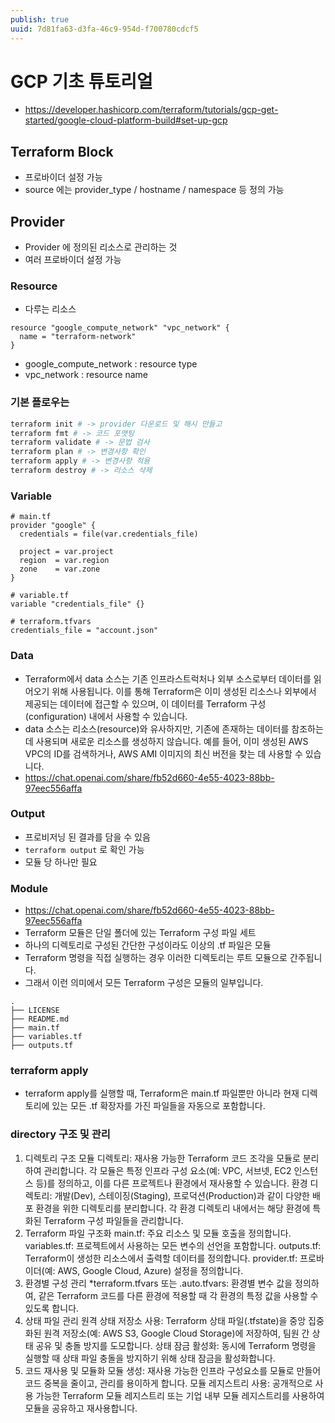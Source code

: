 ```yaml
---
publish: true
uuid: 7d81fa63-d3fa-46c9-954d-f700780cdcf5
---
```


# GCP 기초 튜토리얼

- <https://developer.hashicorp.com/terraform/tutorials/gcp-get-started/google-cloud-platform-build#set-up-gcp>

## Terraform Block

- 프로바이더 설정 가능
- source 에는 provider_type / hostname / namespace 등 정의 가능

## Provider

- Provider 에 정의된 리소스로 관리하는 것
- 여러 프로바이더 설정 가능

### Resource

- 다루는 리소스

~~~hcl
resource "google_compute_network" "vpc_network" {
  name = "terraform-network"
}
~~~

- google_compute_network : resource type
- vpc_network : resource name

### 기본 플로우는

~~~Bash
terraform init # -> provider 다운로드 및 해시 만들고
terraform fmt # -> 코드 포맷팅
terraform validate # -> 문법 검사
terraform plan # -> 변경사항 확인
terraform apply # -> 변경사항 적용
terraform destroy # -> 리소스 삭제
~~~

### Variable

~~~hcl
# main.tf
provider "google" {
  credentials = file(var.credentials_file)

  project = var.project
  region  = var.region
  zone    = var.zone
}

# variable.tf
variable "credentials_file" {}

# terraform.tfvars
credentials_file = "account.json"
~~~

### Data

- Terraform에서 data 소스는 기존 인프라스트럭처나 외부 소스로부터 데이터를 읽어오기 위해 사용됩니다. 이를 통해 Terraform은 이미 생성된 리소스나 외부에서 제공되는 데이터에 접근할 수 있으며, 이 데이터를 Terraform 구성(configuration) 내에서 사용할 수 있습니다.
- data 소스는 리소스(resource)와 유사하지만, 기존에 존재하는 데이터를 참조하는 데 사용되며 새로운 리소스를 생성하지 않습니다. 예를 들어, 이미 생성된 AWS VPC의 ID를 검색하거나, AWS AMI 이미지의 최신 버전을 찾는 데 사용할 수 있습니다.
- <https://chat.openai.com/share/fb52d660-4e55-4023-88bb-97eec556affa>

### Output

- 프로비저닝 된 결과를 담을 수 있음
- `terraform output` 로 확인 가능
- 모듈 당 하나만 필요

### Module

- <https://chat.openai.com/share/fb52d660-4e55-4023-88bb-97eec556affa>
- Terraform 모듈은 단일 폴더에 있는 Terraform 구성 파일 세트
- 하나의 디렉토리로 구성된 간단한 구성이라도 이상의 .tf 파일은 모듈
- Terraform 명령을 직접 실행하는 경우 이러한 디렉토리는 루트 모듈으로 간주됩니다.
- 그래서 이런 의미에서 모든 Terraform 구성은 모듈의 일부입니다.

~~~plaintext
.
├── LICENSE
├── README.md
├── main.tf
├── variables.tf
├── outputs.tf
~~~

### terraform apply

- terraform apply를 실행할 때, Terraform은 main.tf 파일뿐만 아니라 현재 디렉토리에 있는 모든 .tf 확장자를 가진 파일들을 자동으로 포함합니다.

### directory 구조 및 관리

1. 디렉토리 구조
   모듈 디렉토리: 재사용 가능한 Terraform 코드 조각을 모듈로 분리하여 관리합니다. 각 모듈은 특정 인프라 구성 요소(예: VPC, 서브넷, EC2 인스턴스 등)를 정의하고, 이를 다른 프로젝트나 환경에서 재사용할 수 있습니다.
   환경 디렉토리: 개발(Dev), 스테이징(Staging), 프로덕션(Production)과 같이 다양한 배포 환경을 위한 디렉토리를 분리합니다. 각 환경 디렉토리 내에서는 해당 환경에 특화된 Terraform 구성 파일들을 관리합니다.
2. Terraform 파일 구조화
   main.tf: 주요 리소스 및 모듈 호출을 정의합니다.
   variables.tf: 프로젝트에서 사용하는 모든 변수의 선언을 포함합니다.
   outputs.tf: Terraform이 생성한 리소스에서 출력할 데이터를 정의합니다.
   provider.tf: 프로바이더(예: AWS, Google Cloud, Azure) 설정을 정의합니다.
3. 환경별 구성 관리
   \*terraform.tfvars 또는 .auto.tfvars: 환경별 변수 값을 정의하여, 같은 Terraform 코드를 다른 환경에 적용할 때 각 환경의 특정 값을 사용할 수 있도록 합니다.
4. 상태 파일 관리
   원격 상태 저장소 사용: Terraform 상태 파일(.tfstate)을 중앙 집중화된 원격 저장소(예: AWS S3, Google Cloud Storage)에 저장하여, 팀원 간 상태 공유 및 충돌 방지를 도모합니다.
   상태 잠금 활성화: 동시에 Terraform 명령을 실행할 때 상태 파일 충돌을 방지하기 위해 상태 잠금을 활성화합니다.
5. 코드 재사용 및 모듈화
   모듈 생성: 재사용 가능한 인프라 구성요소를 모듈로 만들어 코드 중복을 줄이고, 관리를 용이하게 합니다.
   모듈 레지스트리 사용: 공개적으로 사용 가능한 Terraform 모듈 레지스트리 또는 기업 내부 모듈 레지스트리를 사용하여 모듈을 공유하고 재사용합니다.